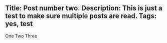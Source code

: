 Title: Post number two.
Description: This is just a test to make sure multiple posts are read.
Tags: yes, test
---
One
Two
Three